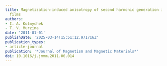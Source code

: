 ```yaml
---
title: Magnetization-induced anisotropy of second harmonic generation in thin cobalt
  films
authors:
- I. A. Kolmychek
- T. V. Murzina
date: '2011-01-01'
publishDate: '2025-03-14T15:51:12.971716Z'
publication_types:
- article-journal
publication: '*Journal of Magnetism and Magnetic Materials*'
doi: 10.1016/j.jmmm.2011.06.014
---
```

